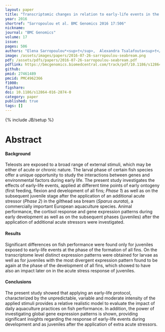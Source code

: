 ```yaml
---
layout: paper
title: "Transcriptomic changes in relation to early-life events in the gilthead sea bream (<em>Sparus aurata</em>)"
year: 2016
shortref: "Sarropoulou et al. BMC Genomics 2016 17:506"
nickname: 
journal: "BMC Genomics"
volume: 17
issue:
pages: 506
authors: "Elena Sarropoulou*<sup>†</sup>,  Alexandra Tsalafouta<sup>†</sup> , <strong>Arvind YM Sundaram</strong>, Gregor D Gilfillan, Georgios Kotoulas, Nikos Papandroulakis, Michael Pavlidis"
image: /assets/images/papers/2016-07-26-sarropoulou-seabream.png
pdf: /assets/pdfs/papers/2016-07-26-sarropoulou-seabream.pdf
pdflink: https://bmcgenomics.biomedcentral.com/track/pdf/10.1186/s12864-016-2874-0?site=bmcgenomics.biomedcentral.com
github: 
pmid: 27461489
pmcid: PMC4962366
f1000: 
figshare: 
doi: 10.1186/s12864-016-2874-0
category: paper
published: true
tags: []
---
```

{% include JB/setup %}

# Abstract 

#### Background
Teleosts are exposed to a broad range of external stimuli, which may be either of acute or chronic nature. The larval phase of certain fish species offer a unique opportunity to study the interactions between genes and environmental factors during early life. The present study investigates the effects of early-life events, applied at different time points of early ontogeny (first feeding, flexion and development of all fins; <em>Phase 1</em>) as well as on the subsequent juvenile stage after the application of an additional acute stressor (<em>Phase 2</em>) in the gilthead sea bream (<em>Sparus aurata</em>), a commercially important European aquaculture species. Animal performance, the cortisol response and gene expression patterns during early development as well as on the subsequent phases (juveniles) after the application of additional acute stressors were investigated.
#### Results
Significant differences on fish performance were found only for juveniles exposed to early-life events at the phase of the formation of all fins. On the transcriptome level distinct expression patterns were obtained for larvae as well as for juveniles with the most divergent expression pattern found to be again at the phase of the development of all fins, which showed to have also an impact later on in the acute stress response of juveniles.
#### Conclusions
The present study showed that applying an early-life protocol, characterized by the unpredictable, variable and moderate intensity of the applied stimuli provides a relative realistic model to evaluate the impact of daily aquaculture practices on fish performance. In addition, the power of investigating global gene expression patterns is shown, providing significant insights regarding the response of early-life events during development and as juveniles after the application of extra acute stressors.

